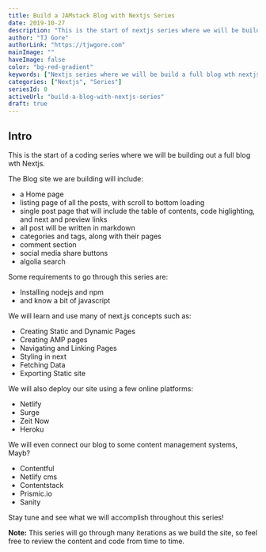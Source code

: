 ```yaml
---
title: Build a JAMstack Blog with Nextjs Series
date: 2019-10-27
description: "This is the start of nextjs series where we will be building out a full blog wth nextjs."
author: "TJ Gore"
authorLink: "https://tjwgore.com"
mainImage: ""
haveImage: false
color: "bg-red-gradient"
keywords: ["Nextjs series where we will be build a full blog wth nextjs."]
categories: ["Nextjs", "Series"]
seriesId: 0
activeUrl: "build-a-blog-with-nextjs-series"
draft: true
---
```


## Intro

This is the start of a coding series where we will be building out a full blog wth Nextjs.

The Blog site we are building will include:

- a Home page
- listing page of all the posts, with scroll to bottom loading
- single post page that will include the table of contents, code higlighting, and next and preview links 
- all post will be written in markdown
- categories and tags, along with their pages
- comment section
- social media share buttons
- algolia search

Some requirements to go through this series are:

- Installing nodejs and npm 
- and know a bit of javascript 

We will learn and use many of next.js concepts such as:

- Creating Static and Dynamic Pages
- Creating AMP pages
- Navigating and Linking Pages
- Styling in next
- Fetching Data
- Exporting Static site


We will also deploy our site using a few online platforms:

- Netlify
- Surge
- Zeit Now
- Heroku

We will even connect our blog to some content management systems, Mayb?

- Contentful
- Netlify cms
- Contentstack
- Prismic.io
- Sanity

Stay tune and see what we will accomplish throughout this series!

**Note:** This series will go through many iterations as we build the site, so feel free to review the content and code from time to time. 